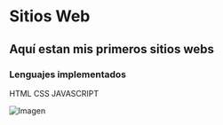 # Sitios Web 
## Aquí estan mis primeros sitios webs
### Lenguajes implementados
HTML CSS JAVASCRIPT

![Imagen](https://github.com/JosueMda/SitiosWeb/blob/main/CineAyuda/cine.index.jpg)

